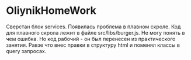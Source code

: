 # OliynikHomeWork
Сверстан блок services. 
Появилась проблема в плавном скроле. Код для плавного скрола лежит в файле src/libs/burger.js. Не могу понять в чем ошибка. Но код рабочий - он был перенесен из практического занятия. Равзе что внес правки в структуру html и поменял классы в query запросах. 
